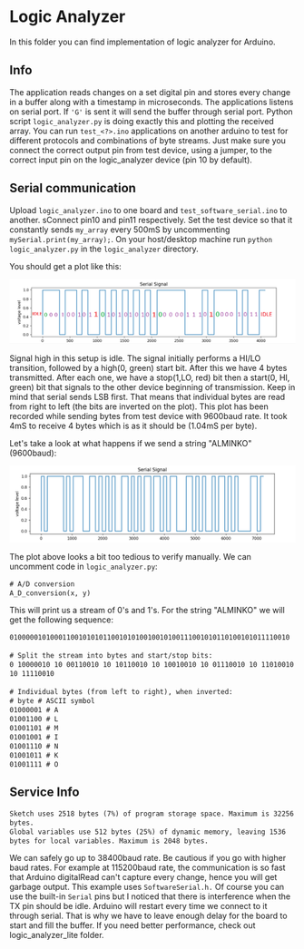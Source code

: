 # Logic Analyzer

In this folder you can find implementation of logic analyzer for Arduino.

## Info

The application reads changes on a set digital pin and stores every change in a buffer along with a timestamp in microseconds. The applications listens on serial port. If `'G'` is sent it will send the buffer through serial port. Python script `logic_analyzer.py` is doing exactly this and plotting the received array. You can run `test_<?>.ino` applications on another arduino to test for different protocols and combinations of byte streams. Just make sure you connect the correct output pin from test device, using a jumper, to the correct input pin on the logic_analyzer device (pin 10 by default).

## Serial communication

Upload `logic_analyzer.ino` to one board and `test_software_serial.ino` to another. sConnect pin10 and pin11 respectively. Set the test device so that it constantly sends `my_array` every 500mS by uncommenting `mySerial.print(my_array);`. On your host/desktop machine run `python logic_analyzer.py` in the `logic_analyzer` directory.

You should get a plot like this:

![Serial comm output](https://raw.githubusercontent.com/iamalminko/how_to_arduino/master/resources/serial_plot_my_array.png "Serial plot: my_array")

Signal high in this setup is idle. The signal initially performs a HI/LO transition, followed by a high(0, green) start bit. After this we have 4 bytes transmitted. After each one, we have a stop(1,LO, red) bit then a start(0, HI, green) bit that signals to the other device beginning of transmission. Keep in mind that serial sends LSB first. That means that individual bytes are read from right to left (the bits are inverted on the plot). This plot has been recorded while sending bytes from test device with 9600baud rate. It took 4mS to receive 4 bytes which is as it should be (1.04mS per byte).

Let's take a look at what happens if we send a string "ALMINKO" (9600baud):

![Sending string "ALMINKO"](https://raw.githubusercontent.com/iamalminko/how_to_arduino/master/resources/serial_plot_alminko.png "Sending a string")

The plot above looks a bit too tedious to verify manually. We can uncomment code in `logic_analyzer.py`:

```
# A/D conversion
A_D_conversion(x, y)
```

This will print us a stream of 0's and 1's. For the string "ALMINKO" we will get the following sequence:

```
010000010100011001010101100101010010010100111001010110100101011110010

# Split the stream into bytes and start/stop bits:
0 10000010 10 00110010 10 10110010 10 10010010 10 01110010 10 11010010 10 11110010

# Individual bytes (from left to right), when inverted:
# byte # ASCII symbol
01000001 # A
01001100 # L
01001101 # M
01001001 # I
01001110 # N
01001011 # K
01001111 # O
```


## Service Info

```
Sketch uses 2518 bytes (7%) of program storage space. Maximum is 32256 bytes.
Global variables use 512 bytes (25%) of dynamic memory, leaving 1536 bytes for local variables. Maximum is 2048 bytes.
```

We can safely go up to 38400baud rate. Be cautious if you go with higher baud rates. For example at 115200baud rate, the communication is so fast that Arduino digitalRead can't capture every change, hence you will get garbage output. This example uses `SoftwareSerial.h.` Of course you can use the built-in `Serial` pins but I noticed that there is interference when the TX pin should be idle. Arduino will restart every time we connect to it through serial. That is why we have to leave enough delay for the board to start and fill the buffer. If you need better performance, check out logic_analyzer_lite folder.